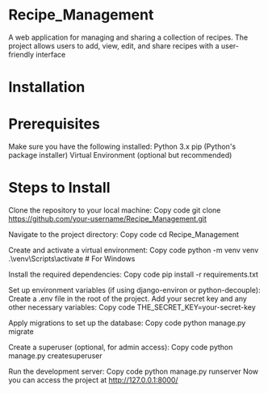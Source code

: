 ﻿# Recipe_Management
 A web application for managing and sharing a collection of recipes. The project allows users to add, view, edit, and share recipes with a user-friendly interface
# Installation
# Prerequisites
Make sure you have the following installed:
Python 3.x
pip (Python's package installer)
Virtual Environment (optional but recommended)

# Steps to Install
Clone the repository to your local machine:
Copy code
git clone https://github.com/your-username/Recipe_Management.git

Navigate to the project directory:
Copy code
cd Recipe_Management

Create and activate a virtual environment:
Copy code
python -m venv venv
.\venv\Scripts\activate   # For Windows

Install the required dependencies:
Copy code
pip install -r requirements.txt

Set up environment variables (if using django-environ or python-decouple):
Create a .env file in the root of the project.
Add your secret key and any other necessary variables:
Copy code
THE_SECRET_KEY=your-secret-key

Apply migrations to set up the database:
Copy code
python manage.py migrate

Create a superuser (optional, for admin access):
Copy code
python manage.py createsuperuser

Run the development server:
Copy code
python manage.py runserver
Now you can access the project at http://127.0.0.1:8000/
